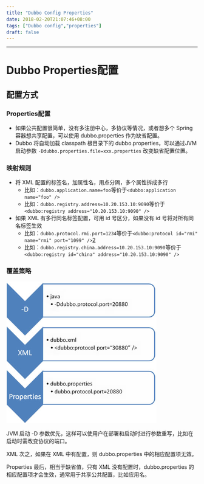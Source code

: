 ```yaml
---
title: "Dubbo Config Properties"
date: 2018-02-20T21:07:46+08:00
tags: ["Dubbo config","properties"]
draft: false
---
```


------------------

# Dubbo Properties配置

## 配置方式

### Properties配置

* 如果公共配置很简单，没有多注册中心，多协议等情况，或者想多个 Spring 容器想共享配置，可以使用 dubbo.properties 作为缺省配置。
* Dubbo 将自动加载 classpath 根目录下的 dubbo.properties，可以通过JVM启动参数 `-Ddubbo.properties.file=xxx.properties` 改变缺省配置位置。

### 映射规则

* 将 XML 配置的标签名，加属性名，用点分隔，多个属性拆成多行
  * 比如：`dubbo.application.name=foo`等价于`<dubbo:application name="foo" />`
  * 比如：`dubbo.registry.address=10.20.153.10:9090`等价于`<dubbo:registry address="10.20.153.10:9090" />`
* 如果 XML 有多行同名标签配置，可用 id 号区分，如果没有 id 号将对所有同名标签生效
  * 比如：`dubbo.protocol.rmi.port=1234`等价于`<dubbo:protocol id="rmi" name="rmi" port="1099" />`[2](http://dubbo.io/books/dubbo-user-book/configuration/properties.html#fn_2)
  * 比如：`dubbo.registry.china.address=10.20.153.10:9090`等价于`<dubbo:registry id="china" address="10.20.153.10:9090" />`

### 覆盖策略

![](image/20180302_properties_covert.png)

JVM 启动 -D 参数优先，这样可以使用户在部署和启动时进行参数重写，比如在启动时需改变协议的端口。

XML 次之，如果在 XML 中有配置，则 dubbo.properties 中的相应配置项无效。

Properties 最后，相当于缺省值，只有 XML 没有配置时，dubbo.properties 的相应配置项才会生效，通常用于共享公共配置，比如应用名。